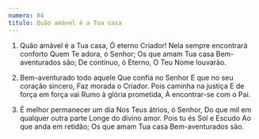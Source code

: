 ```yaml
---
numero: 84
titulo: Quão amável é a Tua casa
---
```

1. Quão amável é a Tua casa,
Ó eterno Criador!
Nela sempre encontrará conforto
Quem Te adora, ó Senhor;
Os que amam Tua casa
Bem-aventurados são;
De contínuo, ó Eterno,
O Teu Nome louvarão.

2. Bem-aventurado todo aquele
Que confia no Senhor
E que no seu coração sincero,
Faz morada o Criador.
Pois caminha na justiça
E de força em força vai
Rumo à glória prometida,
À encontrar-se com o Pai.

3. É melhor permanecer um dia
Nos Teus átrios, ó Senhor,
Do que mil em qualquer outra parte
Longe do divino amor.
Pois tu és Sol e Escudo
Ao que anda em retidão;
Os que amam Tua casa
Bem-aventurados são.
